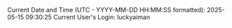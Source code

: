 Current Date and Time (UTC - YYYY-MM-DD HH:MM:SS formatted): 2025-05-15 09:30:25
Current User's Login: luckyaiman
